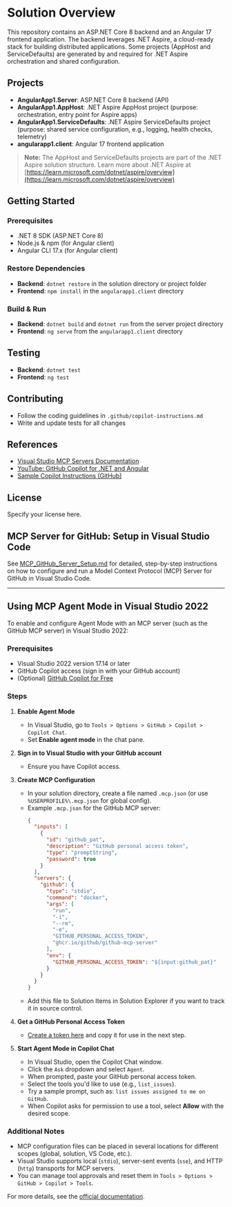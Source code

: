 # Solution Overview

This repository contains an ASP.NET Core 8 backend and an Angular 17 frontend application. The backend leverages .NET Aspire, a cloud-ready stack for building distributed applications. Some projects (AppHost and ServiceDefaults) are generated by and required for .NET Aspire orchestration and shared configuration.

## Projects

- **AngularApp1.Server**: ASP.NET Core 8 backend (API)
- **AngularApp1.AppHost**: .NET Aspire AppHost project (purpose: orchestration, entry point for Aspire apps)
- **AngularApp1.ServiceDefaults**: .NET Aspire ServiceDefaults project (purpose: shared service configuration, e.g., logging, health checks, telemetry)
- **angularapp1.client**: Angular 17 frontend application

> **Note:** The AppHost and ServiceDefaults projects are part of the .NET Aspire solution structure. Learn more about .NET Aspire at [https://learn.microsoft.com/dotnet/aspire/overview](https://learn.microsoft.com/dotnet/aspire/overview)

## Getting Started

### Prerequisites
- .NET 8 SDK (ASP.NET Core 8)
- Node.js & npm (for Angular client)
- Angular CLI 17.x (for Angular client)

### Restore Dependencies
- **Backend**: `dotnet restore` in the solution directory or project folder
- **Frontend**: `npm install` in the `angularapp1.client` directory

### Build & Run
- **Backend**: `dotnet build` and `dotnet run` from the server project directory
- **Frontend**: `ng serve` from the `angularapp1.client` directory

## Testing
- **Backend**: `dotnet test`
- **Frontend**: `ng test`

## Contributing
- Follow the coding guidelines in `.github/copilot-instructions.md`
- Write and update tests for all changes

## References
- [Visual Studio MCP Servers Documentation](https://learn.microsoft.com/en-us/visualstudio/ide/mcp-servers?view=vs-2022)
- [YouTube: GitHub Copilot for .NET and Angular](https://www.youtube.com/watch?v=dutyOc_cAEU)
- [Sample Copilot Instructions (GitHub)](https://github.com/burkeholland/the-urlist-web/blob/main/.github/copilot-instructions.md)

## License
Specify your license here.

## MCP Server for GitHub: Setup in Visual Studio Code

See [MCP_GitHub_Server_Setup.md](./MCP_GitHub_Server_Setup.md) for detailed, step-by-step instructions on how to configure and run a Model Context Protocol (MCP) Server for GitHub in Visual Studio Code.

---

## Using MCP Agent Mode in Visual Studio 2022

To enable and configure Agent Mode with an MCP server (such as the GitHub MCP server) in Visual Studio 2022:

### Prerequisites
- Visual Studio 2022 version 17.14 or later
- GitHub Copilot access (sign in with your GitHub account)
- (Optional) [GitHub Copilot for Free](https://learn.microsoft.com/en-us/visualstudio/ide/copilot-free-plan?view=vs-2022)

### Steps
1. **Enable Agent Mode**
   - In Visual Studio, go to `Tools > Options > GitHub > Copilot > Copilot Chat`.
   - Set **Enable agent mode** in the chat pane.

2. **Sign in to Visual Studio with your GitHub account**
   - Ensure you have Copilot access.

3. **Create MCP Configuration**
   - In your solution directory, create a file named `.mcp.json` (or use `%USERPROFILE%\.mcp.json` for global config).
   - Example `.mcp.json` for the GitHub MCP server:
     ```json
     {
       "inputs": [
         {
           "id": "github_pat",
           "description": "GitHub personal access token",
           "type": "promptString",
           "password": true
         }
       ],
       "servers": {
         "github": {
           "type": "stdio",
           "command": "docker",
           "args": [
             "run",
             "-i",
             "--rm",
             "-e",
             "GITHUB_PERSONAL_ACCESS_TOKEN",
             "ghcr.io/github/github-mcp-server"
           ],
           "env": {
             "GITHUB_PERSONAL_ACCESS_TOKEN": "${input:github_pat}"
           }
         }
       }
     }
     ```
   - Add this file to Solution Items in Solution Explorer if you want to track it in source control.

4. **Get a GitHub Personal Access Token**
   - [Create a token here](https://github.com/settings/personal-access-tokens) and copy it for use in the next step.

5. **Start Agent Mode in Copilot Chat**
   - In Visual Studio, open the Copilot Chat window.
   - Click the `Ask` dropdown and select `Agent`.
   - When prompted, paste your GitHub personal access token.
   - Select the tools you'd like to use (e.g., `list_issues`).
   - Try a sample prompt, such as: `list issues assigned to me on GitHub`.
   - When Copilot asks for permission to use a tool, select **Allow** with the desired scope.

### Additional Notes
- MCP configuration files can be placed in several locations for different scopes (global, solution, VS Code, etc.).
- Visual Studio supports local (`stdio`), server-sent events (`sse`), and HTTP (`http`) transports for MCP servers.
- You can manage tool approvals and reset them in `Tools > Options > GitHub > Copilot > Tools`.

For more details, see the [official documentation](https://learn.microsoft.com/en-us/visualstudio/ide/mcp-servers?view=vs-2022).
